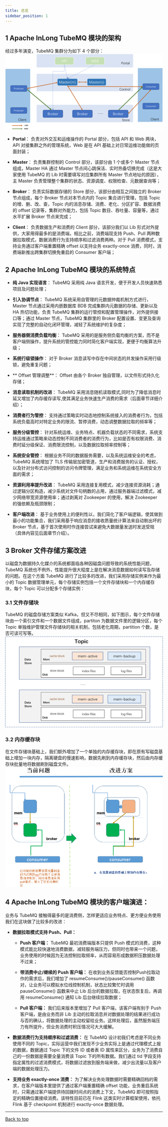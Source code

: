 ```yaml
---
title: 总览
sidebar_position: 1
---
```


## 1 Apache InLong TubeMQ 模块的架构 
经过多年演变，TubeMQ 集群分为如下 4 个部分：
![](img/sys_structure.png)

- **Portal**： 负责对外交互和运维操作的 Portal 部分，包括 API 和 Web 两块，API 对接集群之外的管理系统，Web 是在 API 基础上对日常运维功能做的页面封装；

- **Master**： 负责集群控制的 Control 部分，该部分由 1 个或多个 Master 节点组成，Master HA 通过 Master 节点间心跳保活、实时热备切换完成（这是大家使用 TubeMQ 的 Lib 时需要填写对应集群所有 Master 节点地址的原因），主 Master 负责管理整个集群的状态、资源调度、权限检查、元数据查询等；

- **Broker**： 负责实际数据存储的 Store 部分，该部分由相互之间独立的 Broker 节点组成，每个 Broker 节点对本节点内的 Topic 集合进行管理，包括 Topic 的增、删、改、查，Topic 内的消息存储、消费、老化、分区扩容、数据消费的 offset 记录等，集群对外能力，包括 Topic 数目、吞吐量、容量等，通过水平扩展 Broker 节点来完成；

- **Client**： 负责数据生产和消费的 Client 部分，该部分我们以 Lib 形式对外提供，大家用得最多的是消费端，相比之前，消费端现支持 Push、Pull 两种数据拉取模式，数据消费行为支持顺序和过滤消费两种。对于 Pull 消费模式，支持业务通过客户端重置精确 offset 以支持业务 exactly-once 消费，同时，消费端新推出跨集群切换免重启的 Consumer 客户端；


## 2 Apache InLong TubeMQ 模块的系统特点
- **纯 Java 实现语言**：
TubeMQ 采用纯 Java 语言开发，便于开发人员快速熟悉项目及问题处理；

- **引入协调节点**：
TubeMQ 系统采用自管理的元数据仲裁机制方式进行，Master 节点通过采用内嵌数据库 BDB 完成集群内元数据的存储、更新以及 HA 热切功能，负责 TubeMQ 集群的运行管控和配置管理操作，对外提供接口等；通过 Master 节点，TubeMQ 集群里的 Broker 配置设置、变更及查询实现了完整的自动化闭环管理，减轻了系统维护的复杂度；

- **服务器侧消费负载均衡**：
TubeMQ 采用的是服务侧负载均衡的方案，而不是客户端侧操作，提升系统的管控能力同时简化客户端实现，更便于均衡算法升级；

- **系统行级锁操作**：
对于 Broker 消息读写中存在中间状态的并发操作采用行级锁，避免重复问题；

- ** Offset 管理调整**：
Offset 由各个 Broker 独自管理，以文件形式持久化存储；

- **消息读取机制的改进**：
TubeMQ 采用消息随机读取模式,同时为了降低消息时延又增加了内存缓存读写,使其满足业务快速生产消费的需求（后面章节详细介绍）；

- **消费者行为管控**：
支持通过策略实时动态地控制系统接入的消费者行为，包括系统负载高时对特定业务的限流、暂停消费，动态调整数据拉取的频率等；

- **服务分级管控**：
针对系统运维、业务特点、机器负载状态的不同需求，系统支持运维通过策略来动态控制不同消费者的消费行为，比如是否有权限消费、消费时延分级保证、消费限流控制，以及数据拉取频率控制等；

- **系统安全管控**：
根据业务不同的数据服务需要，以及系统运维安全的考虑，TubeMQ 系统增加了 TLS 传输层加密管道，生产和消费服务的认证、授权，以及针对分布式访问控制的访问令牌管理，满足业务和系统运维在系统安全方面的需求；

- **资源利用率提升改进**：
TubeMQ 采用连接复用模式，减少连接资源消耗；通过逻辑分区构造，减少系统对文件句柄数的占用，通过服务器端过滤模式，减少网络带宽资源使用率；通过剥离对 Zookeeper 的使用，解决 Zookeeper 的强依赖及瓶颈限制；

- **客户端改进**：
基于业务使用上的便利性以，我们简化了客户端逻辑，使其做到最小的功能集合，我们采用基于响应消息的接收质量统计算法来自动剔出坏的 Broker 节点，基于首次使用时作连接尝试来避免大数据量发送时发送受阻（具体内容见后面章节介绍）。


## 3 Broker 文件存储方案改进 
以磁盘为数据持久化媒介的系统都面临各种因磁盘问题导致的系统性能问题，TubeMQ 系统也不例外，性能提升很大程度上是在解决消息数据如何读写及存储的问题。在这个方面 TubeMQ 进行了比较多的改进，我们采用存储实例来作为最小的 Topic 数据管理单元，每个存储实例包括一个文件存储块和一个内存缓存块，每个 Topic 可以分配多个存储实例：

### 3.1 文件存储块
 TubeMQ 的磁盘存储方案类似 Kafka，但又不尽相同，如下图示，每个文件存储块由一个索引文件和一个数据文件组成，partiton 为数据文件里的逻辑分区，每个 Topic 单独维护管理文件存储块的相关机制，包括老化周期，partition 个数，是否可读可写等。
![](img/store_file.png)

### 3.2 内存缓存块
 在文件存储块基础上，我们额外增加了一个单独的内存缓存块，即在原有写磁盘基础上增加一块内存，隔离硬盘的慢速影响，数据先刷到内存缓存块，然后由内存缓存块批量地将数据刷到磁盘文件。
![](img/store_mem.png)


## 4 Apache InLong TubeMQ 模块的客户端演进：
业务与 TubeMQ 接触得最多的是消费侧，怎样更适应业务特点、更方便业务使用我们在这块做了比较多的改进：

- **数据拉取模式支持 Push、Pull：**
	- **Push 客户端：** TubeMQ 最初消费端版本只提供 Push 模式的消费，这种模式能比较快速地消费数据，减轻服务端压力，但同时也带来一个问题，业务使用的时候因为无法控制拉取频率，从而容易形成数据积压数据处理不过来；

	- **带消费中止/继续的 Push 客户端：** 在收到业务反馈能否控制Push拉取动作的需求后，我们增加了 resumeConsume()/pauseConsume() 函数对，让业务可以模拟水位线控制机制，状态比较繁忙时调用 pauseConsume() 函数来中止 Lib 后台的数据拉取，在状态恢复后，再调用 resumeConsume() 通知 Lib 后台继续拉取数据；

	- **Pull 客户端：** 我们后来版本里增加了 Pull 客户端，该客户端有别于 Push 客户端，是由业务而非 Lib 主动的拉取消息并对数据处理的结果进行成功与否的确认，将数据处理的主动权留给业务。这样处理后，虽然服务端压力有所提升，但业务消费时积压情况可大大缓解。

- **数据消费行为支持顺序和过滤消费：** 在 TubeMQ 设计初我们考虑是不同业务使用不同的 Topic，实际运营中我们发现不少业务实际上是通过代理模式上报的数据，数据通过 Topic 下的文件 ID 或者表 ID 属性来区分，业务为了消费自己的一份数据是需要全量消费该 Topic 下的所有数据。我们通过 tid 字段支持指定属性的过滤消费模式，将数据过滤放到服务端来做，减少出流量以及客户端的数据处理压力。

- **支持业务 exactly-once 消费：** 为了解决业务处理数据时需要精确回档的需求，在客户端版本里提供了通过客户端重置精确 offset 功能，业务重启系统时，只需通过客户端提供待回拨时间点的消费上下文，TubeMQ 即可按照指定的精确位置接续消费。该特性目前已在 Flink 这类实时计算框架使用，依托 Flink 基于 checkpoint 机制进行 exactly-once 数据处理。


---
<a href="#top">Back to top</a>

